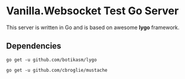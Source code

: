 # Vanilla.Websocket Test Go Server

This server is written in Go and is based on awesome **lygo** framework. 

## Dependencies
`go get -u github.com/botikasm/lygo`

`go get -u github.com/cbroglie/mustache`
